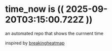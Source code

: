 # time_now is (( 2025-09-20T03:15:00.722Z ))

an automated repo that shows the currnent time

inspired by [breakingheatmap](https://github.com/breakingheatmap/breakingheatmap)